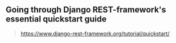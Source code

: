 ## Going through Django REST-framework's essential quickstart guide 

> https://www.django-rest-framework.org/tutorial/quickstart/